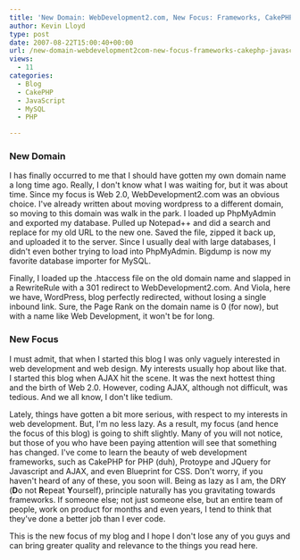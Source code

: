 ```yaml
---
title: 'New Domain: WebDevelopment2.com, New Focus: Frameworks, CakePHP, Javascript, Web 2.0'
author: Kevin Lloyd
type: post
date: 2007-08-22T15:00:40+00:00
url: /new-domain-webdevelopment2com-new-focus-frameworks-cakephp-javascript-web-20/
views:
  - 11
categories:
  - Blog
  - CakePHP
  - JavaScript
  - MySQL
  - PHP

---
```

### New Domain

I has finally occurred to me that I should have gotten my own domain name a long time ago. Really, I don't know what I was waiting for, but it was about time. Since my focus is Web 2.0, WebDevelopment2.com was an obvious choice. I've already written about moving wordpress to a different domain, so moving to this domain was walk in the park. I loaded up PhpMyAdmin and exported my database. Pulled up Notepad++ and did a search and replace for my old URL to the new one. Saved the file, zipped it back up, and uploaded it to the server. Since I usually deal with large databases, I didn't even bother trying to load into PhpMyAdmin. Bigdump is now my favorite database importer for MySQL.

Finally, I loaded up the .htaccess file on the old domain name and slapped in a RewriteRule with a 301 redirect to WebDevelopment2.com. And Viola, here we have‚ WordPress‚ blog perfectly redirected, without losing a single inbound link. Sure, the Page Rank on the domain name is 0 (for now), but with a name like Web Development, it won't be for long.

### New Focus

I must admit, that when I started this blog I was only vaguely interested in web development and web design. My interests usually hop about like that. I started this blog when AJAX hit the scene. It was the next hottest thing and the birth of Web 2.0. However, coding AJAX, although not difficult, was tedious. And we all know, I don't like tedium.

Lately, things have gotten a bit more serious, with respect to my interests in web development. But, I'm no less lazy. As a result, my focus (and hence the focus of this blog) is going to shift slightly. Many of you will not notice, but those of you who have been paying attention will see that something has changed. I've come to learn the beauty of web development frameworks, such as CakePHP for PHP (duh), Protoype and JQuery for Javascript and AJAX, and even Blueprint for CSS. Don't worry, if you haven't heard of any of these, you soon will. Being as lazy as I am, the DRY (**D**o not **R**epeat **Y**ourself)‚ principle naturally has you gravitating towards frameworks. If someone else; not just someone else, but an entire team of people, work on product for months and even years, I tend to think that they've done a better job than I ever code.

This is the new focus of my blog and I hope I don't lose any of you guys and can bring greater quality and relevance to the things you read here.